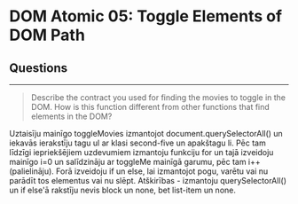 # DOM Atomic 05: Toggle Elements of DOM Path

## Questions

---

> Describe the contract you used for finding the movies to toggle in the DOM. How is this function different from other functions that find elements in the DOM?

Uztaisīju mainīgo toggleMovies izmantojot document.querySelectorAll() un iekavās ierakstīju tagu ul ar klasi second-five un apakštagu li. Pēc tam līdzīgi iepriekšējiem uzdevumiem izmantoju funkciju for un tajā izveidoju mainīgo i=0 un salīdzināju ar toggleMe mainīgā garumu, pēc tam i++(palielināju). Forā izveidoju if un else, lai izmantojot pogu, varētu vai nu parādīt tos elementus vai nu slēpt. Atškirības - izmantoju querySelectorAll() un if else'ā rakstīju nevis block un none, bet list-item un none.